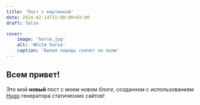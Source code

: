 ```yaml
---
title: 'Пост с картинкой'
date: 2024-02-14T15:00:00+03:00
draft: false

cover:
    image: 'horse.jpg'
    alt: 'White horse'
    caption: 'Белая лошадь скачет по полю'
---
```


## Всем привет!

Это мой **новый** пост с моем новом *блоге*, 
созданном с использованием [Hugo](https://gohugo.io)
генератора статических сайтов!